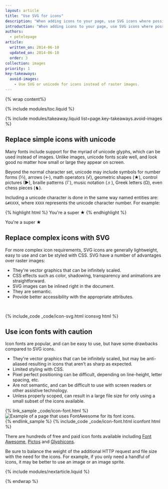```yaml
---
layout: article
title: "Use SVG for icons"
description: "When adding icons to your page, use SVG icons where possible or in some cases, unicode characters."
introduction: "When adding icons to your page, use SVG icons where possible or in some cases, unicode characters."
authors:
  - petelepage
article:
  written_on: 2014-06-10
  updated_on: 2014-06-10
  order: 3
collection: images
priority: 1
key-takeaways:
  avoid-images:
    - Use SVG or unicode for icons instead of raster images.
---
```


{% wrap content%}

<style>
  img, video, object {
    max-width: 100%;
  }

  img.center {
    display: block;
    margin-left: auto;
    margin-right: auto;
  }
</style>

{% include modules/toc.liquid %}


{% include modules/takeaway.liquid list=page.key-takeaways.avoid-images %}

## Replace simple icons with unicode

Many fonts include support for the myriad of unicode glyphs, which can be used
instead of images. Unlike images, unicode fonts scale well, and look good no
matter how small or large they appear on screen.

Beyond the normal character set, unicode may include symbols for number forms
(&#8528;), arrows (&#8592;), math operators (&#8730;), geometric shapes
(&#9733;), control pictures (&#9654;), braille patterns (&#10255;), music
notation (&#9836;), Greek letters (&#937;), even chess pieces (&#9822;).

Including a unicode character is done in the same way named entities are:
`&#XXXX`, where `XXXX` represents the unicode character number. For example:

{% highlight html %}
You're a super &#9733;
{% endhighlight %}

You're a super &#9733;

## Replace complex icons with SVG

For more complex icon requirements, SVG icons are generally lightweight, 
easy to use and can be styled with CSS. SVG have a number of advantages over
raster images:

* They're vector graphics that can be infinitely scaled.
* CSS effects such as color, shadowing, transparency and animations are 
  straightforward.
* SVG images can be inlined right in the document.
* They are semantic.
* Provide better accessibility with the appropriate attributes.

&nbsp;

{% include_code _code/icon-svg.html iconsvg html %}

## Use icon fonts with caution

Icon fonts are popular, and can be easy to use, but have some drawbacks 
compared to SVG icons.

* They're vector graphics that can be infinitely scaled, but may be 
  anti-aliased resulting in icons that aren’t as sharp as expected.
* Limited styling with CSS.
* Pixel perfect positioning can be difficult, depending on line-height, 
  letter spacing, etc.
* Are not semantic, and can be difficult to use with screen readers or 
  other assistive technology.
* Unless properly scoped, can result in a large file size for only using a 
  small subset of the icons available. 


{% link_sample _code/icon-font.html %}
<img src="img/icon-fonts.png" class="center"
srcset="img/icon-fonts.png 1x, img/icon-fonts-2x.png 2x"
alt="Example of a page that uses FontAwesome for its font icons.">
{% endlink_sample %}
{% include_code _code/icon-font.html iconfont html %}

There are hundreds of free and paid icon fonts available including [Font
Awesome](http://fortawesome.github.io/Font-Awesome/),
[Pictos](http://pictos.cc/) and [Glyphicons](http://glyphicons.com/).

Be sure to balance the weight of the additional HTTP request and file size with
the need for the icons. For example, if you only need a handful of icons, it
may be better to use an image or an image sprite.

{% include modules/nextarticle.liquid %}

{% endwrap %}
